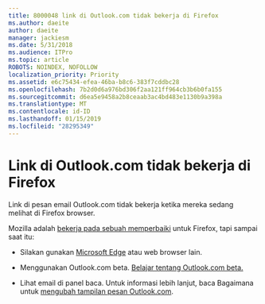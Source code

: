 ```yaml
---
title: 8000048 link di Outlook.com tidak bekerja di Firefox
ms.author: daeite
author: daeite
manager: jackiesm
ms.date: 5/31/2018
ms.audience: ITPro
ms.topic: article
ROBOTS: NOINDEX, NOFOLLOW
localization_priority: Priority
ms.assetid: e6c75434-efea-46ba-b8c6-383f7cddbc28
ms.openlocfilehash: 7b2d0d6a976bd306f2aa121ff964cb3b6b0fa155
ms.sourcegitcommit: d6ea5e9458a2b8ceaab3ac4bd483e1130b9a398a
ms.translationtype: MT
ms.contentlocale: id-ID
ms.lasthandoff: 01/15/2019
ms.locfileid: "28295349"
---
```

# <a name="links-in-outlookcom-dont-work-in-firefox"></a>Link di Outlook.com tidak bekerja di Firefox

Link di pesan email Outlook.com tidak bekerja ketika mereka sedang melihat di Firefox browser.
  
Mozilla adalah [bekerja pada sebuah memperbaiki](https://go.microsoft.com/fwlink/p/?linkid=2001502&amp;clcid=0x409) untuk Firefox, tapi sampai saat itu: 
  
- Silakan gunakan [Microsoft Edge](https://go.microsoft.com/fwlink/p/?linkid=2001503&amp;clcid=0x409) atau web browser lain. 
    
- Menggunakan Outlook.com beta. [Belajar tentang Outlook.com beta.](https://go.microsoft.com/fwlink/p/?linkid=874356&amp;clcid=0x409)
    
- Lihat email di panel baca. Untuk informasi lebih lanjut, baca Bagaimana untuk [mengubah tampilan pesan Outlook.com](https://go.microsoft.com/fwlink/p/?linkid=2001401&amp;clcid=0x409).
    

